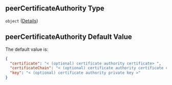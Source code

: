 ## peerCertificateAuthority Type

`object` ([Details](btpsa-usecase-properties-services-items-allof-1-then-allof-45-then-allof-2-then-properties-parameters-properties-peercertificateauthority.md))

## peerCertificateAuthority Default Value

The default value is:

```json
{
  "certificate": "< (optional) certificate authority certificate> ",
  "certificateChain": "< (optional) certificate authority certificate chain >",
  "key": "< (optional) certificate authority private key >"
}
```
